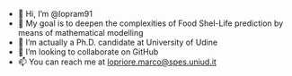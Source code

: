 - 👋 Hi, I’m @lopram91
- 👀 My goal is to deepen the complexities of Food Shel-Life prediction by means of mathematical modelling
- 🌱 I’m actually a Ph.D. candidate at University of Udine
- 💞️ I’m looking to collaborate on GitHub
- 📫 You can reach me at lopriore.marco@spes.uniud.it

<!---
lopram91/lopram91 is a ✨ special ✨ repository because its `README.md` (this file) appears on your GitHub profile.
You can click the Preview link to take a look at your changes.
--->
